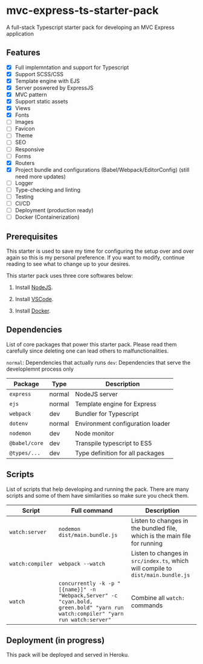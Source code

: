 # mvc-express-ts-starter-pack

A full-stack Typescript starter pack for developing an MVC Express application

## Features

- [X] Full implemntation and support for Typescript
- [X] Support SCSS/CSS
- [X] Template engine with EJS
- [X] Server poswered by ExpressJS
- [X] MVC pattern
- [X] Support static assets
- [X] Views
- [X] Fonts
- [ ] Images
- [ ] Favicon
- [ ] Theme
- [ ] SEO
- [ ] Responsive
- [ ] Forms
- [X] Routers
- [X] Project bundle and configurations (Babel/Webpack/EditorConfig) (still need more updates)
- [ ] Logger
- [ ] Type-checking and linting
- [ ] Testing
- [ ] CI/CD
- [ ] Deployment (production ready)
- [ ] Docker (Containerization)

## Prerequisites

This starter is used to save my time for configuring the setup over and over again so this is my personal preference. If you want to modify, continue reading to see what to change up to your desires.

This starter pack uses three core softwares below:

1. Install [NodeJS](https://nodejs.org/en/).

2. Install [VSCode](https://code.visualstudio.com/).

3. Install [Docker](https://www.docker.com/).

## Dependencies

List of core packages that power this starter pack. Please read them carefully since deleting one can lead others to malfunctionalities.

`normal`: Dependencies that actually runs
`dev`: Dependencies that serve the developlemnt process only

| Package| Type | Description |
| --- | --- | --- |
| `express` | normal | NodeJS server  |
| `ejs` | normal | Template engine for Express |
| `webpack` | dev | Bundler for Typescript |
| `dotenv` | normal | Environment configuration loader |
| `nodemon` | dev | Node monitor |
| `@babel/core` | dev | Transpile typescript to ES5 |
| `@types/...` | dev | Type definition for all packages  |

## Scripts

List of scripts that help developing and running the pack. There are many scripts and some of them have similarities so make sure you check them.

| Script | Full command | Description |
| --- | --- | --- |
| `watch:server` | `nodemon dist/main.bundle.js` | Listen to changes in the bundled file, which is the main file for running |
| `watch:compiler` | `webpack --watch` | Listen to changes in `src/index.ts`, which will compile to `dist/main.bundle.js` |
| `watch` | `concurrently -k -p "[{name}]" -n "Webpack,Server" -c "cyan.bold, green.bold" "yarn run watch:compiler" "yarn run watch:server"` | Combine all `watch:` commands |

## Deployment (in progress)

This pack will be deployed and served in Heroku.
